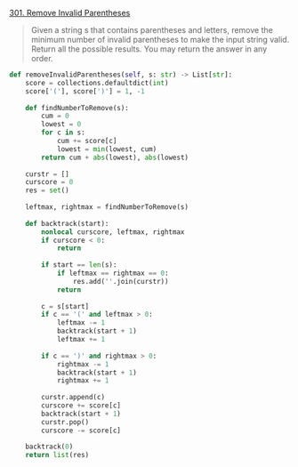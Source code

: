 [301. Remove Invalid Parentheses](https://leetcode.com/problems/remove-invalid-parentheses)

> Given a string s that contains parentheses and letters, remove the minimum number of invalid parentheses to make the input string valid. Return all the possible results. You may return the answer in any order.

```python
def removeInvalidParentheses(self, s: str) -> List[str]: 
    score = collections.defaultdict(int) 
    score['('], score[')'] = 1, -1 
     
    def findNumberToRemove(s): 
        cum = 0 
        lowest = 0 
        for c in s: 
            cum += score[c] 
            lowest = min(lowest, cum) 
        return cum + abs(lowest), abs(lowest) 
     
    curstr = [] 
    curscore = 0 
    res = set() 
     
    leftmax, rightmax = findNumberToRemove(s) 
     
    def backtrack(start):     
        nonlocal curscore, leftmax, rightmax 
        if curscore < 0: 
            return 
         
        if start == len(s): 
            if leftmax == rightmax == 0: 
                res.add(''.join(curstr)) 
            return 
         
        c = s[start] 
        if c == '(' and leftmax > 0: 
            leftmax -= 1 
            backtrack(start + 1) 
            leftmax += 1 
             
        if c == ')' and rightmax > 0: 
            rightmax -= 1 
            backtrack(start + 1) 
            rightmax += 1 
             
        curstr.append(c) 
        curscore += score[c] 
        backtrack(start + 1) 
        curstr.pop() 
        curscore -= score[c] 
         
    backtrack(0) 
    return list(res)
```